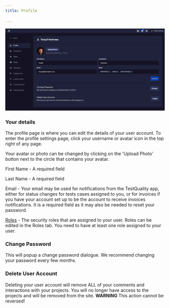 ```yaml
---
title: Profile

---
```

![img_9.png](img_9.png)


### Your details

The profile page is where you can edit the details of your user account. To enter the profile settings page, click your username or avatar icon in the top right of any page. 

Your avatar or photo can be changed by clicking on the 'Upload Photo' button next to the circle that contains your avatar.

First Name - A required field

Last Name - A required field

Email - Your email may be used for notifications from the TestQuality app, either for status changes for tests cases assigned to you, or for invoices if you have your account set up to be the account to receive invoices notifications. It is a required field as it may also be needed to reset your password. 

[Roles](roles) - The security roles that are assigned to your user. Roles can be edited in the Roles tab. You need to have at least one role assigned to your user.

### Change Password
This will popup a change password dialogue. We recommend changing your password every few months.

### Delete User Account
Deleting your user account will remove ALL of your comments and interactions with your projects. You will no longer have access to the projects and will be removed from the site. 
**WARNING** This action cannot be reversed!
